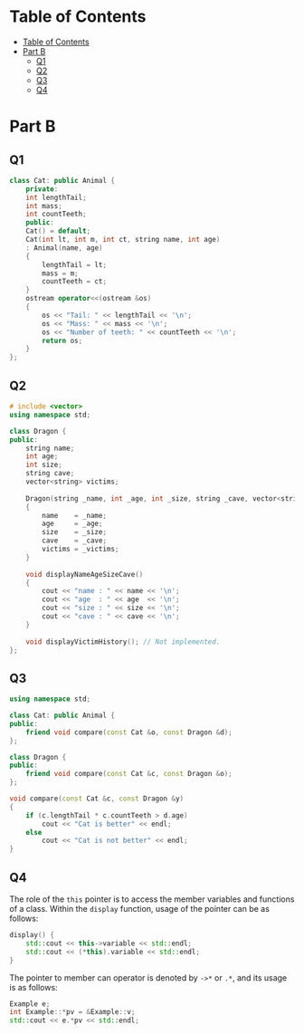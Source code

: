 # Table of Contents

<!-- TOC -->
* [Table of Contents](#table-of-contents)
* [Part B](#part-b)
  * [Q1](#q1)
  * [Q2](#q2)
  * [Q3](#q3)
  * [Q4](#q4)
<!-- TOC -->

# Part B

## Q1

```cpp
class Cat: public Animal {
    private:
    int lengthTail;
    int mass;
    int countTeeth;
    public:
    Cat() = default;
    Cat(int lt, int m, int ct, string name, int age)
    : Animal(name, age)
    {
        lengthTail = lt;
        mass = m;
        countTeeth = ct;
    }
    ostream operator<<(ostream &os)
    {
        os << "Tail: " << lengthTail << '\n';
        os << "Mass: " << mass << '\n';
        os << "Number of teeth: " << countTeeth << '\n';
        return os;
    }
};
```

## Q2

```cpp
# include <vector>
using namespace std;

class Dragon {
public:
    string name;
    int age;
    int size;
    string cave;
    vector<string> victims;
    
    Dragon(string _name, int _age, int _size, string _cave, vector<string> _victims)
    {
        name    = _name;   
        age     = _age;    
        size    = _size;   
        cave    = _cave;   
        victims = _victims;
    }
    
    void displayNameAgeSizeCave()
    {
        cout << "name : " << name << '\n';
        cout << "age  : " << age  << '\n';
        cout << "size : " << size << '\n';
        cout << "cave : " << cave << '\n';
    }
    
    void displayVictimHistory(); // Not implemented.
};
```

## Q3

```cpp
using namespace std;

class Cat: public Animal {
public:
    friend void compare(const Cat &o, const Dragon &d);
};

class Dragon {
public:
    friend void compare(const Cat &c, const Dragon &o);
};

void compare(const Cat &c, const Dragon &y)
{
    if (c.lengthTail * c.countTeeth > d.age)
        cout << "Cat is better" << endl;
    else
        cout << "Cat is not better" << endl;
}
```

## Q4

The role of the `this` pointer is to access the member variables and functions of a class.
Within the `display` function, usage of the pointer can be as follows:

```cpp
display() {
    std::cout << this->variable << std::endl;
    std::cout << (*this).variable << std::endl;
}
```

The pointer to member can operator is denoted by `->*` or `.*`, and its usage is as follows:

```cpp
Example e;
int Example::*pv = &Example::v;
std::cout << e.*pv << std::endl;
```
